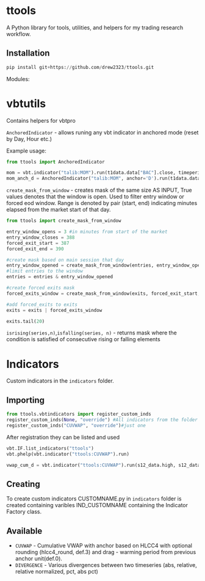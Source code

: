 # ttools
A Python library for tools, utilities, and helpers for my trading research workflow.

## Installation

```python
pip install git+https://github.com/drew2323/ttools.git
```
Modules:
# vbtutils

Contains helpers for vbtpro

`AnchoredIndicator` - allows runing any vbt indicator in anchored mode (reset by Day, Hour etc.)

Example usage:
```python
from ttools import AnchoredIndicator

mom = vbt.indicator("talib:MOM").run(t1data.data["BAC"].close, timeperiod=10, skipna=True) #standard indicator
mom_anch_d = AnchoredIndicator("talib:MOM", anchor='D').run(t1data.data["BAC"].close, timeperiod=10, skipna=True) #anchored to D
```

`create_mask_from_window` - creates mask of the same size AS INPUT, True values denotes that the window is open. Used to filter entry window or forced eod window. Range is denoted by pair (start, end) indicating minutes elapsed from the market start of that day.

```python
from ttools import create_mask_from_window

entry_window_opens = 3 #in minutes from start of the market
entry_window_closes = 388
forced_exit_start = 387
forced_exit_end = 390

#create mask based on main session that day
entry_window_opened = create_mask_from_window(entries, entry_window_opens, entry_window_closes)
#limit entries to the window
entries = entries & entry_window_opened

#create forced exits mask
forced_exits_window = create_mask_from_window(exits, forced_exit_start, forced_exit_end)

#add forced_exits to exits
exits = exits | forced_exits_window

exits.tail(20)
```

`isrising(series,n)`,`isfalling(series, n)` - returns mask where the condition is satisfied of consecutive rising or falling elements

# Indicators

Custom indicators in the `indicators` folder.

## Importing
```python
from ttools.vbtindicators import register_custom_inds
register_custom_inds(None, "override") #All indicators from the folder are automatically imported and registered.
register_custom_inds("CUVWAP", "override")#just one
```

After registration they can be listed and used
```python
vbt.IF.list_indicators("ttools")
vbt.phelp(vbt.indicator("ttools:CUVWAP").run)

vwap_cum_d = vbt.indicator("ttools:CUVWAP").run(s12_data.high, s12_data.low, s12_data.close, s12_data.volume, anchor=vbt.Default(value="D"), drag=vbt.Default(value=50), hide_default=True)
```
## Creating

To create custom indicators CUSTOMNAME.py in `indicators` folder is created containing varibles IND_CUSTOMNAME containing the Indicator Factory class.

## Available

- `CUVWAP` - Cumulative VWAP with anchor based on HLCC4 with optional rounding (hlcc4_round, def.3) and drag - warming period from previous anchor unit(def.0).
- `DIVERGENCE` - Various divergences between two timeseries (abs, relative, relative normalized, pct, abs pct)
